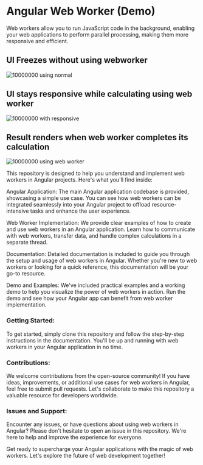# Angular Web Worker (Demo)
Web workers allow you to run JavaScript code in the background, enabling your web applications to perform parallel processing, making them more responsive and efficient.

## UI Freezes without using webworker
![10000000 using normal](https://github.com/pranaigiri/angular-web-worker/assets/102620441/e64206c2-9793-485b-8503-d24c4113eeee)

## UI stays responsive while calculating using web worker
![10000000 with responsive](https://github.com/pranaigiri/angular-web-worker/assets/102620441/48399c70-85db-4d1e-a8cc-2798a387a6c7)

## Result renders when web worker completes its calculation
![10000000 using web worker](https://github.com/pranaigiri/angular-web-worker/assets/102620441/ae052116-f491-49cc-9f61-de008e0f192d)


This repository is designed to help you understand and implement web workers in Angular projects. Here's what you'll find inside:

Angular Application: The main Angular application codebase is provided, showcasing a simple use case. You can see how web workers can be integrated seamlessly into your Angular project to offload resource-intensive tasks and enhance the user experience.

Web Worker Implementation: We provide clear examples of how to create and use web workers in an Angular application. Learn how to communicate with web workers, transfer data, and handle complex calculations in a separate thread.

Documentation: Detailed documentation is included to guide you through the setup and usage of web workers in Angular. Whether you're new to web workers or looking for a quick reference, this documentation will be your go-to resource.

Demo and Examples: We've included practical examples and a working demo to help you visualize the power of web workers in action. Run the demo and see how your Angular app can benefit from web worker implementation.

### Getting Started:

To get started, simply clone this repository and follow the step-by-step instructions in the documentation. You'll be up and running with web workers in your Angular application in no time.

### Contributions:

We welcome contributions from the open-source community! If you have ideas, improvements, or additional use cases for web workers in Angular, feel free to submit pull requests. Let's collaborate to make this repository a valuable resource for developers worldwide.

### Issues and Support:

Encounter any issues, or have questions about using web workers in Angular? Please don't hesitate to open an issue in this repository. We're here to help and improve the experience for everyone.

Get ready to supercharge your Angular applications with the magic of web workers. Let's explore the future of web development together!
